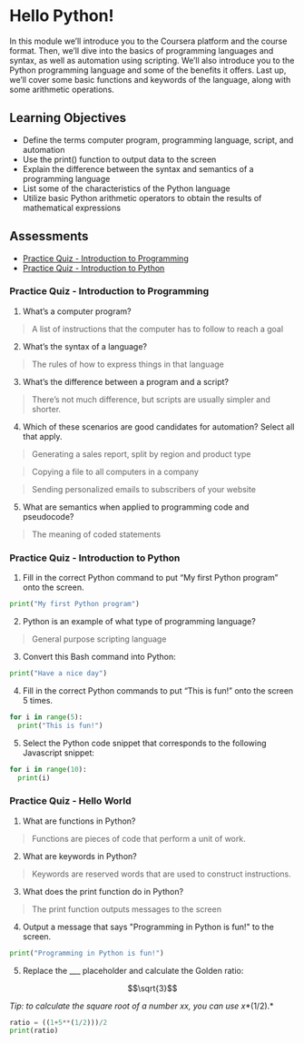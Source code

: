# Hello Python!

In this module we’ll introduce you to the Coursera platform and the course format. Then, we’ll dive into the basics of programming languages and syntax, as well as automation using scripting. We’ll also introduce you to the Python programming language and some of the benefits it offers. Last up, we’ll cover some basic functions and keywords of the language, along with some arithmetic operations.

## Learning Objectives
- Define the terms computer program, programming language, script, and automation
- Use the print() function to output data to the screen
- Explain the difference between the syntax and semantics of a programming language
- List some of the characteristics of the Python language
- Utilize basic Python arithmetic operators to obtain the results of mathematical expressions


## Assessments

- [Practice Quiz - Introduction to Programming](###Practice-Quiz---Introduction-to-Programming)
- [Practice Quiz - Introduction to Python](#Practice-Quiz---Introduction-to-Python)


### Practice Quiz - Introduction to Programming

1. What’s a computer program?


> A list of instructions that the computer has to follow to reach a goal

2. What’s the syntax of a language?

> The rules of how to express things in that language

3. What’s the difference between a program and a script?


> There’s not much difference, but scripts are usually simpler and shorter.

4. Which of these scenarios are good candidates for automation? Select all that apply.


> Generating a sales report, split by region and product type

> Copying a file to all computers in a company

> Sending personalized emails to subscribers of your website

5. What are semantics when applied to programming code and pseudocode?

> The meaning of coded statements


### Practice Quiz - Introduction to Python

1. Fill in the correct Python command to put “My first Python program” onto the screen.

```python
print("My first Python program")
```

2. Python is an example of what type of programming language?

>  General purpose scripting language 

3. Convert this Bash command into Python:

```python
print("Have a nice day")
```

4. Fill in the correct Python commands to put “This is fun!” onto the screen 5 times. 

```python
for i in range(5):
  print("This is fun!")
```
5. Select the Python code snippet that corresponds to the following Javascript snippet:

```python
for i in range(10):
  print(i)
```

### Practice Quiz - Hello World

1. What are functions in Python?

> Functions are pieces of code that perform a unit of work.

2. What are keywords in Python?

> Keywords are reserved words that are used to construct instructions.

3. What does the print function do in Python?

> The print function outputs messages to the screen

4. Output a message that says "Programming in Python is fun!" to the screen.

```python
print("Programming in Python is fun!")
```

5. Replace the ___ placeholder and calculate the Golden ratio: 

```math
\sqrt{3}
```

*Tip: to calculate the square root of a number xx, you can use x**(1/2).*

```python
ratio = ((1+5**(1/2)))/2
print(ratio)
```
